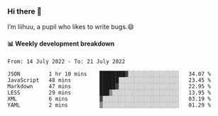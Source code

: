 ### Hi there 👋
I’m liihuu, a pupil who likes to write bugs.😄


#### 📊 Weekly development breakdown
<!--START_SECTION:waka-->

```text
From: 14 July 2022 - To: 21 July 2022

JSON         1 hr 10 mins    ████████▓░░░░░░░░░░░░░░░░   34.07 %
JavaScript   48 mins         ██████░░░░░░░░░░░░░░░░░░░   23.45 %
Markdown     47 mins         █████▓░░░░░░░░░░░░░░░░░░░   22.95 %
LESS         29 mins         ███▒░░░░░░░░░░░░░░░░░░░░░   13.95 %
XML          6 mins          ▓░░░░░░░░░░░░░░░░░░░░░░░░   03.19 %
YAML         2 mins          ▒░░░░░░░░░░░░░░░░░░░░░░░░   01.29 %
```

<!--END_SECTION:waka-->

<!--
**liihuu/liihuu** is a ✨ _special_ ✨ repository because its `README.md` (this file) appears on your GitHub profile.

Here are some ideas to get you started:

- 🔭 I’m currently working on ...
- 🌱 I’m currently learning ...
- 👯 I’m looking to collaborate on ...
- 🤔 I’m looking for help with ...
- 💬 Ask me about ...
- 📫 How to reach me: ...
- 😄 Pronouns: ...
- ⚡ Fun fact: ...
-->
